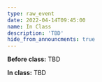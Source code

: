 ```yaml
---
type: raw_event
date: 2022-04-14T09:45:00
name: In Class
description: 'TBD'
hide_from_announcments: true
---
```


**Before class:** TBD

**In class:** TBD

